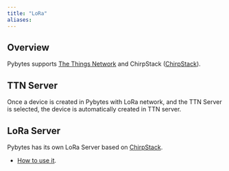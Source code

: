 ```yaml
---
title: "LoRa"
aliases:
---
```


## Overview

Pybytes supports [The Things Network](https://www.thethingsnetwork.org/) and ChirpStack ([ChirpStack](https://www.chirpstack.io/)).

## TTN Server

Once a device is created in Pybytes with LoRa network, and the TTN Server is selected, the device is automatically created in TTN server.

## LoRa Server

Pybytes has its own LoRa Server based on [ChirpStack](https://www.chirpstack.io/).

* [How to use it](pycomloraserversetup).
